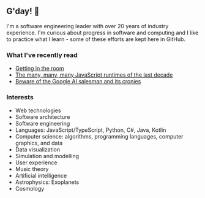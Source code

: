 ## G'day! 👋

I'm a software engineering leader with over 20 years of industry experience. I'm curious about progress in software and computing and I like to practice what I learn - some of these efforts are kept here in GitHub.

### What I've recently read

* [Getting in the room](https://lethain.com/getting-in-the-room/)
* [The many, many, many JavaScript runtimes of the last decade](https://buttondown.com/whatever_jamie/archive/the-many-many-many-javascript-runtimes-of-the-last-decade/)
* [Beware of the Google AI salesman and its cronies](https://housefresh.com/beware-of-the-google-ai-salesman/)

### Interests

* Web technologies
* Software architecture
* Software engineering
* Languages: JavaScript/TypeScript, Python, C#, Java, Kotlin
* Computer science: algorithms, programming languages, computer graphics, and data
* Data visualization
* Simulation and modelling
* User experience
* Music theory
* Artificial intelligence
* Astrophysics: Exoplanets
* Cosmology

<!--
**pwcberry/pwcberry** is a ✨ _special_ ✨ repository because its `README.md` (this file) appears on your GitHub profile.

Here are some ideas to get you started:

- 🔭 I’m currently working on ...
- 🌱 I’m currently learning ...
- 👯 I’m looking to collaborate on ...
- 🤔 I’m looking for help with ...
- 💬 Ask me about ...
- 📫 How to reach me: ...
- 😄 Pronouns: ...
- ⚡ Fun fact: ...
-->

